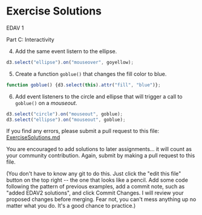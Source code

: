 Exercise Solutions
================

EDAV 1

Part C: Interactivity

4. Add the same event listern to the ellipse.

``` js
d3.select("ellipse").on("mouseover", goyellow);
```

5. Create a function `goblue()` that changes the fill color to blue.

``` js
function goblue() {d3.select(this).attr("fill", "blue")};
```

6. Add event listeners to the circle and ellipse that will trigger a call to `goblue()` on a *mouseout*.

``` js
d3.select("circle").on("mouseout", goblue);
d3.select("ellipse").on("mouseout", goblue);
```

If you find any errors, please submit a pull request to this file: [ExerciseSolutions.md](ExerciseSolutions.md)

You are encouraged to add solutions to later assignments... it will count as your community contribution. Again, submit by making a pull request to this file.

(You don't have to know any git to do this. Just click the "edit this file" button on the top right -- the one that looks like a pencil. Add some code following the pattern of previous examples, add a commit note, such as "added EDAV2 solutions", and click Commit Changes. I will review your proposed changes before merging. Fear not, you can't mess anything up no matter what you do. It's a good chance to practice.)
